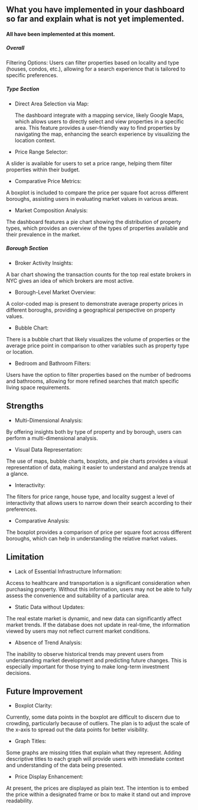 
## What you have implemented in your dashboard so far and explain what is not yet implemented.

#### All have been implemented at this moment.

##### Overall

Filtering Options: Users can filter properties based on locality and type (houses, condos, etc.), allowing for a search experience that is tailored to specific preferences.

##### Type Section

- Direct Area Selection via Map: 

    The dashboard integrate with a mapping service, likely Google Maps, which allows users to directly select and view properties in a specific area. This feature provides a user-friendly way to find properties by navigating the map, enhancing the search experience by visualizing the location context.

- Price Range Selector: 

A slider is available for users to set a price range, helping them filter properties within their budget.

- Comparative Price Metrics: 

A boxplot is included to compare the price per square foot across different boroughs, assisting users in evaluating market values in various areas.

- Market Composition Analysis: 

The dashboard features a pie chart showing the distribution of property types, which provides an overview of the types of properties available and their prevalence in the market.


##### Borough Section

- Broker Activity Insights: 

A bar chart showing the transaction counts for the top real estate brokers in NYC gives an idea of which brokers are most active.

- Borough-Level Market Overview: 

A color-coded map is present to demonstrate average property prices in different boroughs, providing a geographical perspective on property values.

- Bubble Chart: 

There is a bubble chart that likely visualizes the volume of properties or the average price point in comparison to other variables such as property type or location.

- Bedroom and Bathroom Filters: 

Users have the option to filter properties based on the number of bedrooms and bathrooms, allowing for more refined searches that match specific living space requirements.



## Strengths

- Multi-Dimensional Analysis: 

By offering insights both by type of property and by borough, users can perform a multi-dimensional analysis. 

- Visual Data Representation: 

The use of maps, bubble charts, boxplots, and pie charts provides a visual representation of data, making it easier to understand and analyze trends at a glance.

- Interactivity: 

The filters for price range, house type, and locality suggest a level of interactivity that allows users to narrow down their search according to their preferences.

- Comparative Analysis: 

The boxplot provides a comparison of price per square foot across different boroughs, which can help in understanding the relative market values.




## Limitation

- Lack of Essential Infrastructure Information: 

Access to healthcare and transportation is a significant consideration when purchasing property. Without this information, users may not be able to fully assess the convenience and suitability of a particular area.

- Static Data without Updates: 

The real estate market is dynamic, and new data can significantly affect market trends. If the database does not update in real-time, the information viewed by users may not reflect current market conditions.

- Absence of Trend Analysis: 

The inability to observe historical trends may prevent users from understanding market development and predicting future changes. This is especially important for those trying to make long-term investment decisions.

## Future Improvement  

- Boxplot Clarity: 

Currently, some data points in the boxplot are difficult to discern due to crowding, particularly because of outliers. The plan is to adjust the scale of the x-axis to spread out the data points for better visibility.

- Graph Titles: 

Some graphs are missing titles that explain what they represent. Adding descriptive titles to each graph will provide users with immediate context and understanding of the data being presented.

- Price Display Enhancement: 

At present, the prices are displayed as plain text. The intention is to embed the price within a designated frame or box to make it stand out and improve readability.

